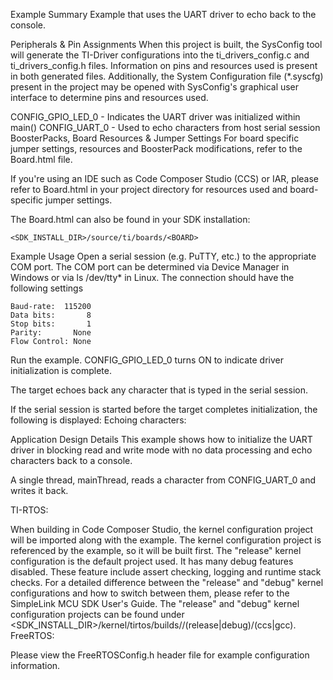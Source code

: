 Example Summary
Example that uses the UART driver to echo back to the console.

Peripherals & Pin Assignments
When this project is built, the SysConfig tool will generate the TI-Driver configurations into the ti_drivers_config.c and ti_drivers_config.h files. Information on pins and resources used is present in both generated files. Additionally, the System Configuration file (*.syscfg) present in the project may be opened with SysConfig's graphical user interface to determine pins and resources used.

CONFIG_GPIO_LED_0 - Indicates the UART driver was initialized within main()
CONFIG_UART_0 - Used to echo characters from host serial session
BoosterPacks, Board Resources & Jumper Settings
For board specific jumper settings, resources and BoosterPack modifications, refer to the Board.html file.

If you're using an IDE such as Code Composer Studio (CCS) or IAR, please refer to Board.html in your project directory for resources used and board-specific jumper settings.

The Board.html can also be found in your SDK installation:

    <SDK_INSTALL_DIR>/source/ti/boards/<BOARD>
Example Usage
Open a serial session (e.g. PuTTY, etc.) to the appropriate COM port.
The COM port can be determined via Device Manager in Windows or via ls /dev/tty* in Linux.
The connection should have the following settings

    Baud-rate:  115200
    Data bits:       8
    Stop bits:       1
    Parity:       None
    Flow Control: None
Run the example. CONFIG_GPIO_LED_0 turns ON to indicate driver initialization is complete.

The target echoes back any character that is typed in the serial session.

If the serial session is started before the target completes initialization, the following is displayed: Echoing characters:

Application Design Details
This example shows how to initialize the UART driver in blocking read and write mode with no data processing and echo characters back to a console.

A single thread, mainThread, reads a character from CONFIG_UART_0 and writes it back.

TI-RTOS:

When building in Code Composer Studio, the kernel configuration project will be imported along with the example. The kernel configuration project is referenced by the example, so it will be built first. The "release" kernel configuration is the default project used. It has many debug features disabled. These feature include assert checking, logging and runtime stack checks. For a detailed difference between the "release" and "debug" kernel configurations and how to switch between them, please refer to the SimpleLink MCU SDK User's Guide. The "release" and "debug" kernel configuration projects can be found under <SDK_INSTALL_DIR>/kernel/tirtos/builds/<BOARD>/(release|debug)/(ccs|gcc).
FreeRTOS:

Please view the FreeRTOSConfig.h header file for example configuration information.
